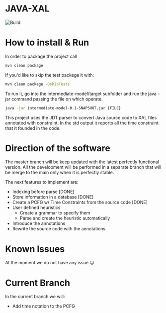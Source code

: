 # JAVA-XAL 
![Build](https://rtse-isys.aau.at/giovanni.liva/java-xal/badges/master/build.svg)

# How to install & Run
In order to package the project call 
```bash
mvn clean package
```

If you'd like to skip the test packege it with:
```bash
mvn clean package -DskipTests
```

To run it, go into the intermediate-model/target subfolder and run the java -jar command passing the file on which operate.
```bash
java -jar intermediate-model-0.1-SNAPSHOT.jar {FILE}
```

This project uses the JDT parser to convert Java source code to XAL files annotated with constraint.
In the std output it reports all the time constraint that it founded in the code.


# Direction of the software

The master branch will be keep updated with the latest perfectly functional version.
All the development will be performed in a separate branch that will be merge to the main only when it is perfectly stable.

The next features to implement are:
* Indexing before parse [DONE]
* Store information in a database [DONE]
* Create a PCFG w/ Time Constraints from the source code [DONE]
* User defined heuristics
    * Create a grammar to specify them
    * Parse and create the heuristic automatically
* Introduce the annotations
* Rewrite the source code with the annotations

# Known Issues

At the moment we do not have any issue :stuck_out_tongue:

# Current Branch

In the current branch we will:
* Add time notation to the PCFG



